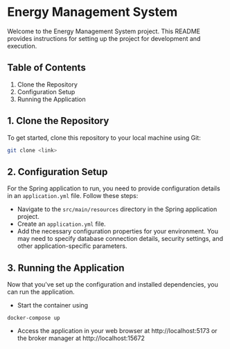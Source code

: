 # Energy Management System

Welcome to the Energy Management System project. This README provides instructions for setting up the project for development and execution.

## Table of Contents
1. Clone the Repository
2. Configuration Setup
3. Running the Application

## 1. Clone the Repository

To get started, clone this repository to your local machine using Git:
```bash
git clone <link>
```

## 2. Configuration Setup

For the Spring application to run, you need to provide configuration details in an `application.yml` file. Follow these steps:

- Navigate to the `src/main/resources` directory in the Spring application project.
- Create an `application.yml` file.
- Add the necessary configuration properties for your environment. You may need to specify database connection details, security settings, and other application-specific parameters.

## 3. Running the Application

Now that you've set up the configuration and installed dependencies, you can run the application.

- Start the container using
```
docker-compose up
```

- Access the application in your web browser at http://localhost:5173 or the broker manager at http://localhost:15672